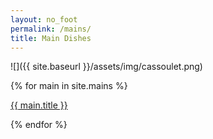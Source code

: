 ```yaml
---
layout: no_foot
permalink: /mains/
title: Main Dishes
---
```


![]({{ site.baseurl }}/assets/img/cassoulet.png)

{% for main in site.mains %}
<p><a href="{{ site.baseurl }}{{ main.url }}">{{ main.title }}</a></p>
{% endfor %}